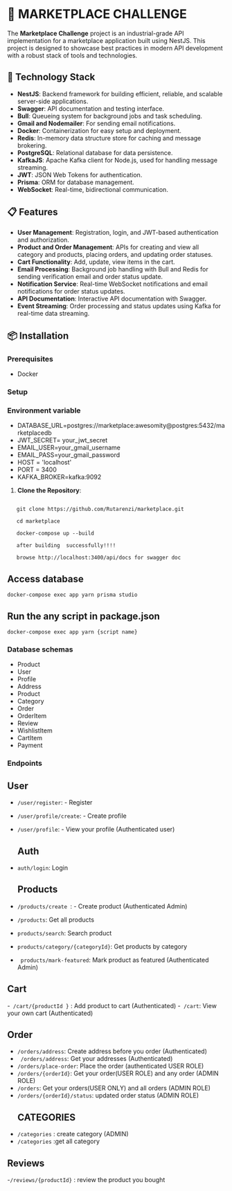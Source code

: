 # 🛒 MARKETPLACE CHALLENGE

The **Marketplace Challenge** project is an industrial-grade API implementation for a marketplace application built using NestJS. This project is designed to showcase best practices in modern API development with a robust stack of tools and technologies.

## 🚀 Technology Stack

- **NestJS**: Backend framework for building efficient, reliable, and scalable server-side applications.
- **Swagger**: API documentation and testing interface.
- **Bull**: Queueing system for background jobs and task scheduling.
- **Gmail and Nodemailer**: For sending email notifications.
- **Docker**: Containerization for easy setup and deployment.
- **Redis**: In-memory data structure store for caching and message brokering.
- **PostgreSQL**: Relational database for data persistence.
- **KafkaJS**: Apache Kafka client for Node.js, used for handling message streaming.
- **JWT**: JSON Web Tokens for authentication.
- **Prisma**: ORM for database management.
- **WebSocket**: Real-time, bidirectional communication.

## 📋 Features

- **User Management**: Registration, login, and JWT-based authentication and authorization.
- **Product and Order Management**: APIs for creating and view all category and products, placing orders, and updating order statuses.
- **Cart Functionality**: Add, update, view items in the cart.
- **Email Processing**: Background job handling with Bull and Redis for sending verification email and order status update.
- **Notification Service**: Real-time WebSocket notifications and email notifications for order status updates.
- **API Documentation**: Interactive API documentation with Swagger.
- **Event Streaming**: Order processing and status updates using Kafka for real-time data streaming.

## 📦 Installation

### Prerequisites

- Docker 

### Setup
### Environment variable

- DATABASE_URL=postgres://marketplace:awesomity@postgres:5432/marketplacedb
- JWT_SECRET= your_jwt_secret
- EMAIL_USER=your_gmail_username
- EMAIL_PASS=your_gmail_password
- HOST = 'localhost'
- PORT = 3400
- KAFKA_BROKER=kafka:9092

1. **Clone the Repository**:
```
   
   git clone https://github.com/Rutarenzi/marketplace.git

   cd marketplace

   docker-compose up --build

   after building  successfully!!!! 

   browse http://localhost:3400/api/docs for swagger doc 

```
 ## Access database 
 ```
 docker-compose exec app yarn prisma studio 

```
## Run the any script in package.json
 ```
 docker-compose exec app yarn {script name}
 ```
### Database schemas
  - Product
  - User
  - Profile
  - Address
  - Product
  - Category
  - Order
  - OrderItem
  - Review
  - WishlistItem
  - CartItem
  - Payment


### Endpoints
 ## User
- `/user/register`: - Register
- `/user/profile/create`: - Create profile
- ` /user/profile `: - View your profile (Authenticated user)
  ## Auth
- ` auth/login `: Login
  
  ## Products

- `/products/create `: - Create product (Authenticated Admin)
- ` /products `: Get all products
- ` products/search `: Search product
- `products/category/{categoryId}`: Get products by category
- ` products/mark-featured`: Mark product as featured (Authenticated Admin)
 ## Cart
 -` /cart/{productId }` : Add product to cart (Authenticated)
 -` /cart`: View your own cart (Authenticated)
 
## Order

- `/orders/address`: Create address before you order (Authenticated)
- ` /orders/address`: Get your addresses (Authenticated)
- `/orders/place-order`: Place the order (authenticated USER ROLE)
- `/orders/{orderId}`: Get your order(USER ROLE) and any order (ADMIN ROLE)
- `/orders`: Get your orders(USER ONLY) and all orders (ADMIN ROLE)
- `/orders/{orderId}/status`: updated order status (ADMIN ROLE)
  ## CATEGORIES
 - `/categories` : create category (ADMIN)
 - `/categories` :get all category
## Reviews
-`/reviews/{productId}` : review the product you bought
